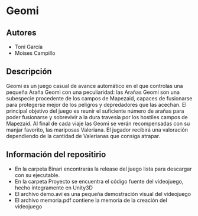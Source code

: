 # Geomi

## Autores
- Toni García 
- Moises Campillo 

## Descripción

Geomi es un juego casual de avance automático en el que controlas una pequeña Araña
Geomi con una peculiaridad: las Arañas Geomi son una subespecie procedente de los
campos de Mapezaid, capaces de fusionarse para protegerse mejor de los peligros y
depredadores que las acechan.
El principal objetivo del juego es reunir el suficiente número de arañas para poder fusionarse
y sobrevivir a la dura travesía por los hostiles campos de Mapezaid. Al final de cada viaje las
Geomi se verán recompensadas con su manjar favorito, las mariposas Valeriana. El jugador
recibirá una valoración dependiendo de la cantidad de Valerianas que consiga atrapar.

## Información del repositirio

- En la carpeta Binari encontrarás la release del juego lista para descargar con su ejecutable.
- En la carpeta Proyecto se encuentra el código fuente del videojuego, hecho íntegramente en Unity3D
- El archivo demo.avi es una pequeña demostración visual del videojuego
- El archivo memoria.pdf contiene la memoria de la creación del videojuego
